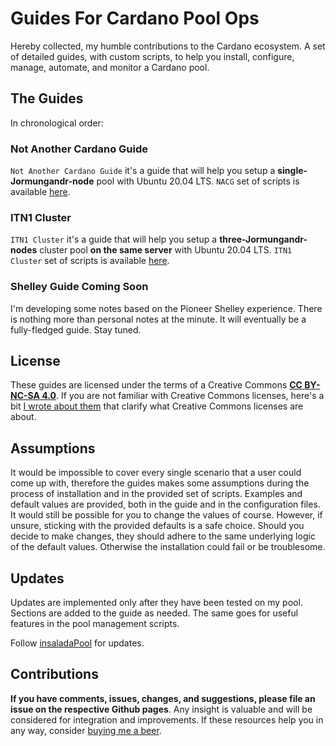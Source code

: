 # Guides For Cardano Pool Ops #

Hereby collected, my humble contributions to the Cardano ecosystem. A set of detailed guides, with custom scripts, to help you install, configure, manage, automate, and monitor a  Cardano pool.

## The Guides ##

In chronological order:

### Not Another Cardano Guide ###

```Not Another Cardano Guide``` it's a guide that will help you setup a **single-Jormungandr-node** pool with Ubuntu 20.04 LTS. ```NACG``` set of scripts is available [here](https://github.com/gacallea/cardanoRelatedStuff/).

### ITN1 Cluster ###

```ITN1 Cluster``` it's a guide that will help you setup a **three-Jormungandr-nodes** cluster pool **on the same server** with Ubuntu 20.04 LTS. ```ITN1 Cluster``` set of scripts is available [here](https://github.com/gacallea/itn1_cluster/).

### Shelley Guide Coming Soon ###

I'm developing some notes based on the Pioneer Shelley experience. There is nothing more than personal notes at the minute. It will eventually be a fully-fledged guide. Stay tuned.

## License ##

These guides are licensed under the terms of a Creative Commons [**CC BY-NC-SA 4.0**](https://creativecommons.org/licenses/by-nc-sa/4.0/). If you are not familiar with Creative Commons licenses, here's a bit [I wrote about them](https://gacallea.info/posts/a-primer-on-linux-open-source-and-copyleft-hackers-included/#creative-commons) that clarify what Creative Commons licenses are about.

## Assumptions ##

It would be impossible to cover every single scenario that a user could come up with, therefore the guides makes some assumptions during the process of installation and in the provided set of scripts. Examples and default values are provided, both in the guide and in the configuration files. It would still be possible for you to change the values of course. However, if unsure, sticking with the provided defaults is a safe choice. Should you decide to make changes, they should adhere to the same underlying logic of the default values. Otherwise the installation could fail or be troublesome.

## Updates ##

Updates are implemented only after they have been tested on my pool. Sections are added to the guide as needed. The same goes for useful features in the pool management scripts.

Follow [insaladaPool](https://twitter.com/insaladaPool) for updates.

## Contributions ##

**If you have comments, issues, changes, and suggestions, please file an issue on the respective Github pages**. Any insight is valuable and will be considered for integration and improvements. If these resources help you in any way, consider [buying me a beer](https://seiza.com/blockchain/address/Ae2tdPwUPEZHwvuNhu7qGeBcZBTQAwL2SUA49T6CubbQzoxgxyffYJ8VvcW).
